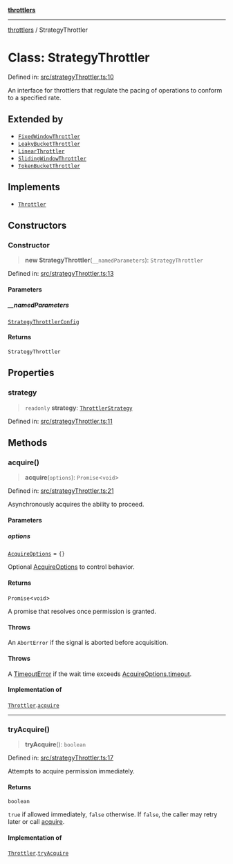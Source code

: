 [**throttlers**](../README.md)

***

[throttlers](../globals.md) / StrategyThrottler

# Class: StrategyThrottler

Defined in: [src/strategyThrottler.ts:10](https://github.com/havelessbemore/throttlers/blob/3e64dbc7f42ad7431d8e4aaaafc9787d4a004f91/src/strategyThrottler.ts#L10)

An interface for throttlers that regulate the pacing
of operations to conform to a specified rate.

## Extended by

- [`FixedWindowThrottler`](FixedWindowThrottler.md)
- [`LeakyBucketThrottler`](LeakyBucketThrottler.md)
- [`LinearThrottler`](LinearThrottler.md)
- [`SlidingWindowThrottler`](SlidingWindowThrottler.md)
- [`TokenBucketThrottler`](TokenBucketThrottler.md)

## Implements

- [`Throttler`](../interfaces/Throttler.md)

## Constructors

### Constructor

> **new StrategyThrottler**(`__namedParameters`): `StrategyThrottler`

Defined in: [src/strategyThrottler.ts:13](https://github.com/havelessbemore/throttlers/blob/3e64dbc7f42ad7431d8e4aaaafc9787d4a004f91/src/strategyThrottler.ts#L13)

#### Parameters

##### \_\_namedParameters

[`StrategyThrottlerConfig`](../interfaces/StrategyThrottlerConfig.md)

#### Returns

`StrategyThrottler`

## Properties

### strategy

> `readonly` **strategy**: [`ThrottlerStrategy`](../interfaces/ThrottlerStrategy.md)

Defined in: [src/strategyThrottler.ts:11](https://github.com/havelessbemore/throttlers/blob/3e64dbc7f42ad7431d8e4aaaafc9787d4a004f91/src/strategyThrottler.ts#L11)

## Methods

### acquire()

> **acquire**(`options`): `Promise`\<`void`\>

Defined in: [src/strategyThrottler.ts:21](https://github.com/havelessbemore/throttlers/blob/3e64dbc7f42ad7431d8e4aaaafc9787d4a004f91/src/strategyThrottler.ts#L21)

Asynchronously acquires the ability to proceed.

#### Parameters

##### options

[`AcquireOptions`](../interfaces/AcquireOptions.md) = `{}`

Optional [AcquireOptions](../interfaces/AcquireOptions.md) to control behavior.

#### Returns

`Promise`\<`void`\>

A promise that resolves once permission is granted.

#### Throws

An `AbortError` if the signal is aborted before acquisition.

#### Throws

A [TimeoutError](TimeoutError.md) if the wait time exceeds [AcquireOptions.timeout](../interfaces/AcquireOptions.md#timeout).

#### Implementation of

[`Throttler`](../interfaces/Throttler.md).[`acquire`](../interfaces/Throttler.md#acquire)

***

### tryAcquire()

> **tryAcquire**(): `boolean`

Defined in: [src/strategyThrottler.ts:17](https://github.com/havelessbemore/throttlers/blob/3e64dbc7f42ad7431d8e4aaaafc9787d4a004f91/src/strategyThrottler.ts#L17)

Attempts to acquire permission immediately.

#### Returns

`boolean`

`true` if allowed immediately, `false` otherwise.
If `false`, the caller may retry later or call [acquire](../interfaces/Throttler.md#acquire).

#### Implementation of

[`Throttler`](../interfaces/Throttler.md).[`tryAcquire`](../interfaces/Throttler.md#tryacquire)
